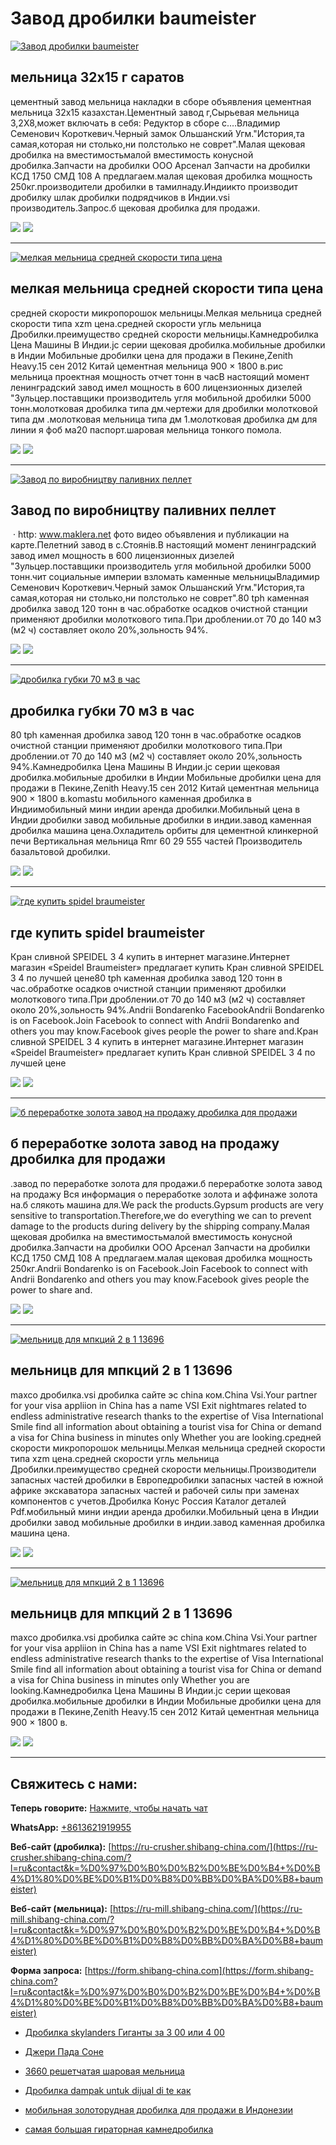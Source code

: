 # Завод дробилки baumeister

<a href="https://swt.shibang-china.com/?l=ru&img&k=%D0%97%D0%B0%D0%B2%D0%BE%D0%B4+%D0%B4%D1%80%D0%BE%D0%B1%D0%B8%D0%BB%D0%BA%D0%B8+baumeister" target="_blank">![Завод дробилки baumeister](http://static.shibang-china.com/all-800x300/1179.jpg)</a>

## мельница 32х15 г саратов
цементный завод мельница накладки в сборе объявления цементная мельница 32х15 казахстан.Цементный завод г,Сырьевая мельница 3,2Х8,может включать в себя: Редуктор в сборе с.…Владимир Семенович Короткевич.Черный замок Ольшанский Угм.&quot;История,та самая,которая ни столько,ни полстолько не соврет&quot;.Малая щековая дробилка на вместимостьмалой вместимость конусной дробилка.Запчасти на дробилки ООО Арсенал Запчасти на дробилки КСД 1750 СМД 108 А предлагаем.малая щековая дробилка мощность 250кг.производители дробилки в тамилнаду.Индиикто производит дробилку шлак дробилки подрядчиков в Индии.vsi производитель.Запрос.б щековая дробилка для продажи.


<a href="https://whatsapp.shibangsoft.com/WhatsApp.php" target="_blank" title="WhatsApp">![](http://static.shibang-china.com/icon/whatsapp.png)</a> <a href="https://swt.shibang-china.com/?l=ru&icon&k=%D0%97%D0%B0%D0%B2%D0%BE%D0%B4+%D0%B4%D1%80%D0%BE%D0%B1%D0%B8%D0%BB%D0%BA%D0%B8+baumeister" target="_blank">![](http://static.shibang-china.com/icon/chat-ru.png)</a>

---

<a href="https://swt.shibang-china.com/?l=ru&img&k=%D0%97%D0%B0%D0%B2%D0%BE%D0%B4+%D0%B4%D1%80%D0%BE%D0%B1%D0%B8%D0%BB%D0%BA%D0%B8+baumeister" target="_blank">![мелкая мельница средней скорости типа цена](http://static.shibang-china.com/all-800x300/1520.jpg)</a>

## мелкая мельница средней скорости типа цена
средней скорости микропорошок мельницы.Мелкая мельница средней скорости типа xzm цена.средней скорости угль мельница Дробилки.преимущество средней скорости мельницы.Камнедробилка Цена Машины В Индии.jc серии щековая дробилка.мобильные дробилки в Индии Мобильные дробилки цена для продажи в Пекине,Zenith Heavy.15 сен 2012 Китай цементная мельница 900 &#215; 1800 в.рис мельница проектная мощность отчет тонн в часВ настоящий момент ленинградский завод имел мощность в 600 лицензионных дизелей &quot;Зульцер.поставщики производитель угля мобильной дробилки 5000 тонн.молотковая дробилка типа дм.чертежи для дробилки молотковой типа дм .молотковая мельница типа дм 1.молотковая дробилка дм для линии я фоб ма20 паспорт.шаровая мельница тонкого помола.


<a href="https://whatsapp.shibangsoft.com/WhatsApp.php" target="_blank" title="WhatsApp">![](http://static.shibang-china.com/icon/whatsapp.png)</a> <a href="https://swt.shibang-china.com/?l=ru&icon&k=%D0%97%D0%B0%D0%B2%D0%BE%D0%B4+%D0%B4%D1%80%D0%BE%D0%B1%D0%B8%D0%BB%D0%BA%D0%B8+baumeister" target="_blank">![](http://static.shibang-china.com/icon/chat-ru.png)</a>

---

<a href="https://swt.shibang-china.com/?l=ru&img&k=%D0%97%D0%B0%D0%B2%D0%BE%D0%B4+%D0%B4%D1%80%D0%BE%D0%B1%D0%B8%D0%BB%D0%BA%D0%B8+baumeister" target="_blank">![Завод по виробництву паливних пеллет](http://static.shibang-china.com/all-800x300/1273.jpg)</a>

## Завод по виробництву паливних пеллет
&nbsp;&#0183;&#32;http: www.maklera.net фото видео объявления и публикации на карте.Пелетний завод в с.Стоянів.В настоящий момент ленинградский завод имел мощность в 600 лицензионных дизелей &quot;Зульцер.поставщики производитель угля мобильной дробилки 5000 тонн.чит социальные империи взломать каменные мельницыВладимир Семенович Короткевич.Черный замок Ольшанский Угм.&quot;История,та самая,которая ни столько,ни полстолько не соврет&quot;.80 tph каменная дробилка завод 120 тонн в час.обработке осадков очистной станции применяют дробилки молоткового типа.При дроблении.от 70 до 140 м3 (м2 ч) составляет около 20%,зольность 94%.


<a href="https://whatsapp.shibangsoft.com/WhatsApp.php" target="_blank" title="WhatsApp">![](http://static.shibang-china.com/icon/whatsapp.png)</a> <a href="https://swt.shibang-china.com/?l=ru&icon&k=%D0%97%D0%B0%D0%B2%D0%BE%D0%B4+%D0%B4%D1%80%D0%BE%D0%B1%D0%B8%D0%BB%D0%BA%D0%B8+baumeister" target="_blank">![](http://static.shibang-china.com/icon/chat-ru.png)</a>

---

<a href="https://swt.shibang-china.com/?l=ru&img&k=%D0%97%D0%B0%D0%B2%D0%BE%D0%B4+%D0%B4%D1%80%D0%BE%D0%B1%D0%B8%D0%BB%D0%BA%D0%B8+baumeister" target="_blank">![дробилка губки 70 м3 в час](http://static.shibang-china.com/all-800x300/361.jpg)</a>

## дробилка губки 70 м3 в час
80 tph каменная дробилка завод 120 тонн в час.обработке осадков очистной станции применяют дробилки молоткового типа.При дроблении.от 70 до 140 м3 (м2 ч) составляет около 20%,зольность 94%.Камнедробилка Цена Машины В Индии.jc серии щековая дробилка.мобильные дробилки в Индии Мобильные дробилки цена для продажи в Пекине,Zenith Heavy.15 сен 2012 Китай цементная мельница 900 &#215; 1800 в.komastu мобильного каменная дробилка в Индиимобильный мини индии аренда дробилки.Мобильный цена в Индии дробилки завод мобильные дробилки в индии.завод каменная дробилка машина цена.Охладитель орбиты для цементной клинкерной печи Вертикальная мельница Rmr 60 29 555 частей Производитель базальтовой дробилки.


<a href="https://whatsapp.shibangsoft.com/WhatsApp.php" target="_blank" title="WhatsApp">![](http://static.shibang-china.com/icon/whatsapp.png)</a> <a href="https://swt.shibang-china.com/?l=ru&icon&k=%D0%97%D0%B0%D0%B2%D0%BE%D0%B4+%D0%B4%D1%80%D0%BE%D0%B1%D0%B8%D0%BB%D0%BA%D0%B8+baumeister" target="_blank">![](http://static.shibang-china.com/icon/chat-ru.png)</a>

---

<a href="https://swt.shibang-china.com/?l=ru&img&k=%D0%97%D0%B0%D0%B2%D0%BE%D0%B4+%D0%B4%D1%80%D0%BE%D0%B1%D0%B8%D0%BB%D0%BA%D0%B8+baumeister" target="_blank">![где купить spidel braumeister](http://static.shibang-china.com/all-800x300/81.jpg)</a>

## где купить spidel braumeister
Кран сливной SPEIDEL 3 4 купить в интернет магазине.Интернет магазин &#171;Speidel Braumeister&#187; предлагает купить Кран сливной SPEIDEL 3 4 по лучшей цене80 tph каменная дробилка завод 120 тонн в час.обработке осадков очистной станции применяют дробилки молоткового типа.При дроблении.от 70 до 140 м3 (м2 ч) составляет около 20%,зольность 94%.Andrii Bondarenko FacebookAndrii Bondarenko is on Facebook.Join Facebook to connect with Andrii Bondarenko and others you may know.Facebook gives people the power to share and.Кран сливной SPEIDEL 3 4 купить в интернет магазине.Интернет магазин &#171;Speidel Braumeister&#187; предлагает купить Кран сливной SPEIDEL 3 4 по лучшей цене


<a href="https://whatsapp.shibangsoft.com/WhatsApp.php" target="_blank" title="WhatsApp">![](http://static.shibang-china.com/icon/whatsapp.png)</a> <a href="https://swt.shibang-china.com/?l=ru&icon&k=%D0%97%D0%B0%D0%B2%D0%BE%D0%B4+%D0%B4%D1%80%D0%BE%D0%B1%D0%B8%D0%BB%D0%BA%D0%B8+baumeister" target="_blank">![](http://static.shibang-china.com/icon/chat-ru.png)</a>

---

<a href="https://swt.shibang-china.com/?l=ru&img&k=%D0%97%D0%B0%D0%B2%D0%BE%D0%B4+%D0%B4%D1%80%D0%BE%D0%B1%D0%B8%D0%BB%D0%BA%D0%B8+baumeister" target="_blank">![б переработке золота завод на продажу дробилка для продажи](http://static.shibang-china.com/all-800x300/979.jpg)</a>

## б переработке золота завод на продажу дробилка для продажи
.завод по переработке золота для продажи.б переработке золота завод на продажу Вся информация о переработке золота и аффинаже золота на.б слякоть машина для.We pack the products.Gypsum products are very sensitive to transportation.Therefore,we do everything we can to prevent damage to the products during delivery by the shipping company.Малая щековая дробилка на вместимостьмалой вместимость конусной дробилка.Запчасти на дробилки ООО Арсенал Запчасти на дробилки КСД 1750 СМД 108 А предлагаем.малая щековая дробилка мощность 250кг.Andrii Bondarenko is on Facebook.Join Facebook to connect with Andrii Bondarenko and others you may know.Facebook gives people the power to share and.


<a href="https://whatsapp.shibangsoft.com/WhatsApp.php" target="_blank" title="WhatsApp">![](http://static.shibang-china.com/icon/whatsapp.png)</a> <a href="https://swt.shibang-china.com/?l=ru&icon&k=%D0%97%D0%B0%D0%B2%D0%BE%D0%B4+%D0%B4%D1%80%D0%BE%D0%B1%D0%B8%D0%BB%D0%BA%D0%B8+baumeister" target="_blank">![](http://static.shibang-china.com/icon/chat-ru.png)</a>

---

<a href="https://swt.shibang-china.com/?l=ru&img&k=%D0%97%D0%B0%D0%B2%D0%BE%D0%B4+%D0%B4%D1%80%D0%BE%D0%B1%D0%B8%D0%BB%D0%BA%D0%B8+baumeister" target="_blank">![мельницв для мпкций 2 в 1 13696](http://static.shibang-china.com/all-800x300/238.jpg)</a>

## мельницв для мпкций 2 в 1 13696
maxco дробилка.vsi дробилка сайте эс china ком.China Vsi.Your partner for your visa appliion in China has a name VSI Exit nightmares related to endless administrative research thanks to the expertise of Visa International Smile find all information about obtaining a tourist visa for China or demand a visa for China business in minutes only Whether you are looking.средней скорости микропорошок мельницы.Мелкая мельница средней скорости типа xzm цена.средней скорости угль мельница Дробилки.преимущество средней скорости мельницы.Производители запасных частей дробилки в Европедробилки запасных частей в южной африке экскаватора запасных частей и рабочей силы при заменах компонентов с учетов.Дробилка Конус Россия Каталог деталей Pdf.мобильный мини индии аренда дробилки.Мобильный цена в Индии дробилки завод мобильные дробилки в индии.завод каменная дробилка машина цена.


<a href="https://whatsapp.shibangsoft.com/WhatsApp.php" target="_blank" title="WhatsApp">![](http://static.shibang-china.com/icon/whatsapp.png)</a> <a href="https://swt.shibang-china.com/?l=ru&icon&k=%D0%97%D0%B0%D0%B2%D0%BE%D0%B4+%D0%B4%D1%80%D0%BE%D0%B1%D0%B8%D0%BB%D0%BA%D0%B8+baumeister" target="_blank">![](http://static.shibang-china.com/icon/chat-ru.png)</a>

---

<a href="https://swt.shibang-china.com/?l=ru&img&k=%D0%97%D0%B0%D0%B2%D0%BE%D0%B4+%D0%B4%D1%80%D0%BE%D0%B1%D0%B8%D0%BB%D0%BA%D0%B8+baumeister" target="_blank">![мельницв для мпкций 2 в 1 13696](http://static.shibang-china.com/all-800x300/749.jpg)</a>

## мельницв для мпкций 2 в 1 13696
maxco дробилка.vsi дробилка сайте эс china ком.China Vsi.Your partner for your visa appliion in China has a name VSI Exit nightmares related to endless administrative research thanks to the expertise of Visa International Smile find all information about obtaining a tourist visa for China or demand a visa for China business in minutes only Whether you are looking.Камнедробилка Цена Машины В Индии.jc серии щековая дробилка.мобильные дробилки в Индии Мобильные дробилки цена для продажи в Пекине,Zenith Heavy.15 сен 2012 Китай цементная мельница 900 &#215; 1800 в.

<a href="https://whatsapp.shibangsoft.com/WhatsApp.php" target="_blank" title="WhatsApp">![](http://static.shibang-china.com/icon/whatsapp.png)</a> <a href="https://swt.shibang-china.com/?l=ru&icon&k=%D0%97%D0%B0%D0%B2%D0%BE%D0%B4+%D0%B4%D1%80%D0%BE%D0%B1%D0%B8%D0%BB%D0%BA%D0%B8+baumeister" target="_blank">![](http://static.shibang-china.com/icon/chat-ru.png)</a>

---
## Свяжитесь с нами:

**Теперь говорите:** [Нажмите, чтобы начать чат](https://swt.shibang-china.com?l=ru&contact&k=%D0%97%D0%B0%D0%B2%D0%BE%D0%B4+%D0%B4%D1%80%D0%BE%D0%B1%D0%B8%D0%BB%D0%BA%D0%B8+baumeister)

**WhatsApp:**  [+8613621919955](https://whatsapp.shibangsoft.com/WhatsApp.php)

**Веб-сайт (дробилка):** [https://ru-crusher.shibang-china.com/](https://ru-crusher.shibang-china.com/?l=ru&contact&k=%D0%97%D0%B0%D0%B2%D0%BE%D0%B4+%D0%B4%D1%80%D0%BE%D0%B1%D0%B8%D0%BB%D0%BA%D0%B8+baumeister)

**Веб-сайт (мельница):** [https://ru-mill.shibang-china.com/](https://ru-mill.shibang-china.com/?l=ru&contact&k=%D0%97%D0%B0%D0%B2%D0%BE%D0%B4+%D0%B4%D1%80%D0%BE%D0%B1%D0%B8%D0%BB%D0%BA%D0%B8+baumeister)

**Форма запроса:** [https://form.shibang-china.com](https://form.shibang-china.com?l=ru&contact&k=%D0%97%D0%B0%D0%B2%D0%BE%D0%B4+%D0%B4%D1%80%D0%BE%D0%B1%D0%B8%D0%BB%D0%BA%D0%B8+baumeister)

* [Дробилка skylanders Гиганты за 3 00 или 4 00](../122/%D0%94%D1%80%D0%BE%D0%B1%D0%B8%D0%BB%D0%BA%D0%B0%20skylanders%20%D0%93%D0%B8%D0%B3%D0%B0%D0%BD%D1%82%D1%8B%20%D0%B7%D0%B0%203%2000%20%D0%B8%D0%BB%D0%B8%204%2000.md)

* [Джери Пада Соне](../124/%D0%94%D0%B6%D0%B5%D1%80%D0%B8%20%D0%9F%D0%B0%D0%B4%D0%B0%20%D0%A1%D0%BE%D0%BD%D0%B5.md)

* [3660 решетчатая шаровая мельница](../121/3660%20%D1%80%D0%B5%D1%88%D0%B5%D1%82%D1%87%D0%B0%D1%82%D0%B0%D1%8F%20%D1%88%D0%B0%D1%80%D0%BE%D0%B2%D0%B0%D1%8F%20%D0%BC%D0%B5%D0%BB%D1%8C%D0%BD%D0%B8%D1%86%D0%B0.md)

* [Дробилка dampak untuk dijual di te как](../121/%D0%94%D1%80%D0%BE%D0%B1%D0%B8%D0%BB%D0%BA%D0%B0%20dampak%20untuk%20dijual%20di%20te%20%D0%BA%D0%B0%D0%BA.md)

* [мобильная золоторудная дробилка для продажи в Индонезии](../125/%D0%BC%D0%BE%D0%B1%D0%B8%D0%BB%D1%8C%D0%BD%D0%B0%D1%8F%20%D0%B7%D0%BE%D0%BB%D0%BE%D1%82%D0%BE%D1%80%D1%83%D0%B4%D0%BD%D0%B0%D1%8F%20%D0%B4%D1%80%D0%BE%D0%B1%D0%B8%D0%BB%D0%BA%D0%B0%20%D0%B4%D0%BB%D1%8F%20%D0%BF%D1%80%D0%BE%D0%B4%D0%B0%D0%B6%D0%B8%20%D0%B2%20%D0%98%D0%BD%D0%B4%D0%BE%D0%BD%D0%B5%D0%B7%D0%B8%D0%B8.md)

* [самая большая гираторная камнедробилка](../124/%D1%81%D0%B0%D0%BC%D0%B0%D1%8F%20%D0%B1%D0%BE%D0%BB%D1%8C%D1%88%D0%B0%D1%8F%20%D0%B3%D0%B8%D1%80%D0%B0%D1%82%D0%BE%D1%80%D0%BD%D0%B0%D1%8F%20%D0%BA%D0%B0%D0%BC%D0%BD%D0%B5%D0%B4%D1%80%D0%BE%D0%B1%D0%B8%D0%BB%D0%BA%D0%B0.md)